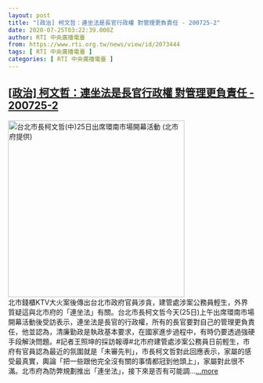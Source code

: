 ```yaml
---
layout: post
title: "[政治] 柯文哲：連坐法是長官行政權 對管理更負責任 - 200725-2"
date: 2020-07-25T03:22:39.000Z
author: RTI 中央廣播電臺
from: https://www.rti.org.tw/news/view/id/2073444
tags: [ RTI 中央廣播電臺 ]
categories: [ RTI 中央廣播電臺 ]
---
```

<!--1595647359000-->
[[政治] 柯文哲：連坐法是長官行政權 對管理更負責任 - 200725-2](https://www.rti.org.tw/news/view/id/2073444)
------

<div>
<img src="https://static.rti.org.tw/assets/thumbnails/2020/07/25/4cab2af37be24dac0e7c612dc43f17b5.jpg" width="360" alt="台北市長柯文哲(中)25日出席環南市場開幕活動 (北市府提供)" title="台北市長柯文哲(中)25日出席環南市場開幕活動 (北市府提供)"><br>北市錢櫃KTV大火案後傳出台北市政府官員涉貪，建管處涉案公務員輕生，外界質疑這與北市府的「連坐法」有關。台北市長柯文哲今天(25日)上午出席環南市場開幕活動後受訪表示，連坐法是長官的行政權，所有的長官要對自己的管理更負責任，他並認為，清廉勤政是執政基本要求，在國家進步過程中，有時仍要透過強硬手段解決問題。#記者王照坤的採訪報導#北市府建管處涉案公務員日前輕生，市府有官員認為最近的氛圍就是「未審先判」，市長柯文哲對此回應表示，家屬的感受最真實，輿論「把一些跟他完全沒有關的事情都冠到他頭上」，家屬對此很不滿。北市府為防弊規劃推出「連坐法」，接下來是否有可能調...<a target="_blank" href="https://www.rti.org.tw/news/view/id/2073444">...more</a>
</div>
